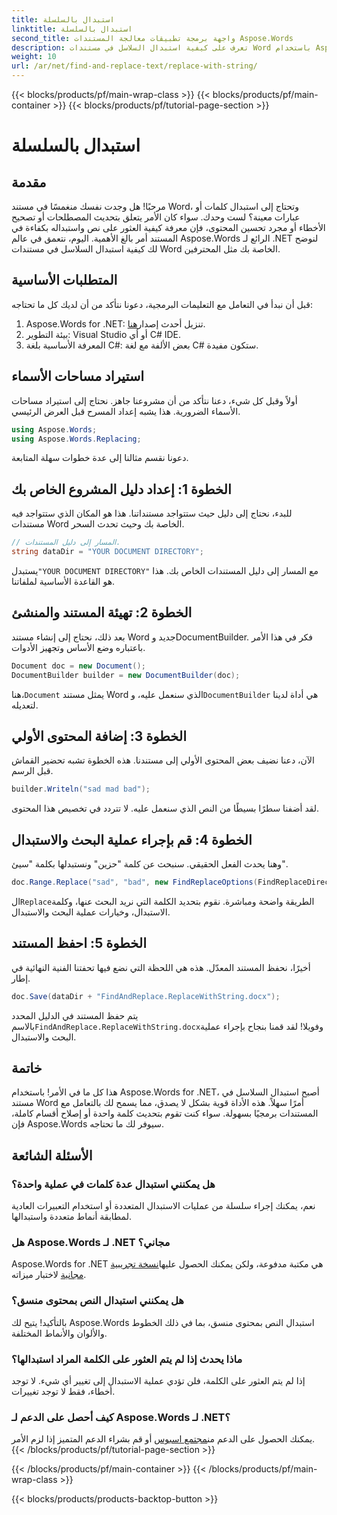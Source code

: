 ```yaml
---
title: استبدال بالسلسلة
linktitle: استبدال بالسلسلة
second_title: واجهة برمجة تطبيقات معالجة المستندات Aspose.Words
description: تعرف على كيفية استبدال السلاسل في مستندات Word باستخدام Aspose.Words for .NET من خلال هذا الدليل المفصل. مثالي للمطورين الذين يتطلعون إلى أتمتة تحرير المستندات.
weight: 10
url: /ar/net/find-and-replace-text/replace-with-string/
---
```


{{< blocks/products/pf/main-wrap-class >}}
{{< blocks/products/pf/main-container >}}
{{< blocks/products/pf/tutorial-page-section >}}

# استبدال بالسلسلة


## مقدمة

مرحبًا! هل وجدت نفسك منغمسًا في مستند Word، وتحتاج إلى استبدال كلمات أو عبارات معينة؟ لست وحدك. سواء كان الأمر يتعلق بتحديث المصطلحات أو تصحيح الأخطاء أو مجرد تحسين المحتوى، فإن معرفة كيفية العثور على نص واستبداله بكفاءة في المستند أمر بالغ الأهمية. اليوم، نتعمق في عالم Aspose.Words الرائع لـ .NET لنوضح لك كيفية استبدال السلاسل في مستندات Word الخاصة بك مثل المحترفين.

## المتطلبات الأساسية

قبل أن نبدأ في التعامل مع التعليمات البرمجية، دعونا نتأكد من أن لديك كل ما تحتاجه:

1.  Aspose.Words for .NET: تنزيل أحدث إصدار[هنا](https://releases.aspose.com/words/net/).
2. بيئة التطوير: Visual Studio أو أي C# IDE.
3. المعرفة الأساسية بلغة C#: بعض الألفة مع لغة C# ستكون مفيدة.

## استيراد مساحات الأسماء

أولاً وقبل كل شيء، دعنا نتأكد من أن مشروعنا جاهز. نحتاج إلى استيراد مساحات الأسماء الضرورية. هذا يشبه إعداد المسرح قبل العرض الرئيسي.

```csharp
using Aspose.Words;
using Aspose.Words.Replacing;
```

دعونا نقسم مثالنا إلى عدة خطوات سهلة المتابعة.

## الخطوة 1: إعداد دليل المشروع الخاص بك

للبدء، نحتاج إلى دليل حيث ستتواجد مستنداتنا. هذا هو المكان الذي ستتواجد فيه مستندات Word الخاصة بك وحيث تحدث السحر.

```csharp
// المسار إلى دليل المستندات.
string dataDir = "YOUR DOCUMENT DIRECTORY";
```

 يستبدل`"YOUR DOCUMENT DIRECTORY"` مع المسار إلى دليل المستندات الخاص بك. هذا هو القاعدة الأساسية لملفاتنا.

## الخطوة 2: تهيئة المستند والمنشئ

بعد ذلك، نحتاج إلى إنشاء مستند Word جديد وDocumentBuilder. فكر في هذا الأمر باعتباره وضع الأساس وتجهيز الأدوات.

```csharp
Document doc = new Document();
DocumentBuilder builder = new DocumentBuilder(doc);
```

 هنا،`Document` يمثل مستند Word الذي سنعمل عليه، و`DocumentBuilder` هي أداة لدينا لتعديله.

## الخطوة 3: إضافة المحتوى الأولي

الآن، دعنا نضيف بعض المحتوى الأولي إلى مستندنا. هذه الخطوة تشبه تحضير القماش قبل الرسم.

```csharp
builder.Writeln("sad mad bad");
```

لقد أضفنا سطرًا بسيطًا من النص الذي سنعمل عليه. لا تتردد في تخصيص هذا المحتوى.

## الخطوة 4: قم بإجراء عملية البحث والاستبدال

وهنا يحدث الفعل الحقيقي. سنبحث عن كلمة "حزين" ونستبدلها بكلمة "سيئ".

```csharp
doc.Range.Replace("sad", "bad", new FindReplaceOptions(FindReplaceDirection.Forward));
```

 ال`Replace`الطريقة واضحة ومباشرة. نقوم بتحديد الكلمة التي نريد البحث عنها، وكلمة الاستبدال، وخيارات عملية البحث والاستبدال.

## الخطوة 5: احفظ المستند

أخيرًا، نحفظ المستند المعدّل. هذه هي اللحظة التي نضع فيها تحفتنا الفنية النهائية في إطار.

```csharp
doc.Save(dataDir + "FindAndReplace.ReplaceWithString.docx");
```

 يتم حفظ المستند في الدليل المحدد بالاسم`FindAndReplace.ReplaceWithString.docx`وفويلا! لقد قمنا بنجاح بإجراء عملية البحث والاستبدال.

## خاتمة

هذا كل ما في الأمر! باستخدام Aspose.Words for .NET، أصبح استبدال السلاسل في مستند Word أمرًا سهلاً. هذه الأداة قوية بشكل لا يصدق، مما يسمح لك بالتعامل مع المستندات برمجيًا بسهولة. سواء كنت تقوم بتحديث كلمة واحدة أو إصلاح أقسام كاملة، فإن Aspose.Words سيوفر لك ما تحتاجه.

## الأسئلة الشائعة

### هل يمكنني استبدال عدة كلمات في عملية واحدة؟
نعم، يمكنك إجراء سلسلة من عمليات الاستبدال المتعددة أو استخدام التعبيرات العادية لمطابقة أنماط متعددة واستبدالها.

### هل Aspose.Words لـ .NET مجاني؟
 Aspose.Words for .NET هي مكتبة مدفوعة، ولكن يمكنك الحصول عليها[نسخة تجريبية مجانية](https://releases.aspose.com/) لاختبار ميزاته.

### هل يمكنني استبدال النص بمحتوى منسق؟
بالتأكيد! يتيح لك Aspose.Words استبدال النص بمحتوى منسق، بما في ذلك الخطوط والألوان والأنماط المختلفة.

### ماذا يحدث إذا لم يتم العثور على الكلمة المراد استبدالها؟
إذا لم يتم العثور على الكلمة، فلن تؤدي عملية الاستبدال إلى تغيير أي شيء. لا توجد أخطاء، فقط لا توجد تغييرات.

### كيف أحصل على الدعم لـ Aspose.Words لـ .NET؟
 يمكنك الحصول على الدعم من[مجتمع اسبوس](https://forum.aspose.com/c/words/8) أو قم بشراء الدعم المتميز إذا لزم الأمر.
{{< /blocks/products/pf/tutorial-page-section >}}

{{< /blocks/products/pf/main-container >}}
{{< /blocks/products/pf/main-wrap-class >}}

{{< blocks/products/products-backtop-button >}}
